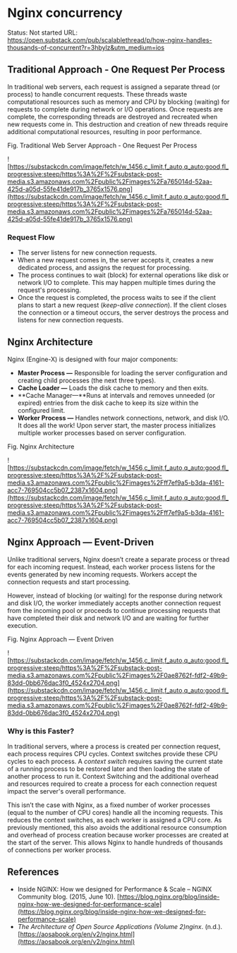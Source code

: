 # Nginx concurrency

Status: Not started
URL: https://open.substack.com/pub/scalablethread/p/how-nginx-handles-thousands-of-concurrent?r=3hbylz&utm_medium=ios

## Traditional Approach - One Request Per Process

In traditional web servers, each request is assigned a separate thread (or process) to handle concurrent requests. These threads waste computational resources such as memory and CPU by blocking (waiting) for requests to complete during network or I/O operations. Once requests are complete, the corresponding threads are destroyed and recreated when new requests come in. This destruction and creation of new threads require additional computational resources, resulting in poor performance.

Fig. Traditional Web Server Approach - One Request Per Process

![https://substackcdn.com/image/fetch/w_1456,c_limit,f_auto,q_auto:good,fl_progressive:steep/https%3A%2F%2Fsubstack-post-media.s3.amazonaws.com%2Fpublic%2Fimages%2Fa765014d-52aa-425d-a05d-55fe41de917b_3765x1576.png](https://substackcdn.com/image/fetch/w_1456,c_limit,f_auto,q_auto:good,fl_progressive:steep/https%3A%2F%2Fsubstack-post-media.s3.amazonaws.com%2Fpublic%2Fimages%2Fa765014d-52aa-425d-a05d-55fe41de917b_3765x1576.png)

### Request Flow

- The server listens for new connection requests.
- When a new request comes in, the server accepts it, creates a new dedicated process, and assigns the request for processing.
- The process continues to wait (block) for external operations like disk or network I/O to complete. This may happen multiple times during the request's processing.
- Once the request is completed, the process waits to see if the client plans to start a new request (*keep-alive connection*). If the client closes the connection or a timeout occurs, the server destroys the process and listens for new connection requests.

## Nginx Architecture

Nginx (Engine-X) is designed with four major components:

- **Master Process —** Responsible for loading the server configuration and creating child processes (the next three types).
- **Cache Loader —** Loads the disk cache to memory and then exits.
- **Cache Manager—**Runs at intervals and removes unneeded (or expired) entries from the disk cache to keep its size within the configured limit.
- **Worker Process —** Handles network connections, network, and disk I/O. It does all the work! Upon server start, the master process initializes multiple worker processes based on server configuration.

Fig. Nginx Architecture

![https://substackcdn.com/image/fetch/w_1456,c_limit,f_auto,q_auto:good,fl_progressive:steep/https%3A%2F%2Fsubstack-post-media.s3.amazonaws.com%2Fpublic%2Fimages%2Fff7ef9a5-b3da-4161-acc7-769504cc5b07_2387x1604.png](https://substackcdn.com/image/fetch/w_1456,c_limit,f_auto,q_auto:good,fl_progressive:steep/https%3A%2F%2Fsubstack-post-media.s3.amazonaws.com%2Fpublic%2Fimages%2Fff7ef9a5-b3da-4161-acc7-769504cc5b07_2387x1604.png)

## Nginx Approach — Event-Driven

Unlike traditional servers, Nginx doesn’t create a separate process or thread for each incoming request. Instead, each worker process listens for the events generated by new incoming requests. Workers accept the connection requests and start processing.

However, instead of blocking (or waiting) for the response during network and disk I/O, the worker immediately accepts another connection request from the incoming pool or proceeds to continue processing requests that have completed their disk and network I/O and are waiting for further execution.

Fig. Nginx Approach — Event Driven

![https://substackcdn.com/image/fetch/w_1456,c_limit,f_auto,q_auto:good,fl_progressive:steep/https%3A%2F%2Fsubstack-post-media.s3.amazonaws.com%2Fpublic%2Fimages%2F0ae8762f-fdf2-49b9-83dd-0bb676dac3f0_4524x2704.png](https://substackcdn.com/image/fetch/w_1456,c_limit,f_auto,q_auto:good,fl_progressive:steep/https%3A%2F%2Fsubstack-post-media.s3.amazonaws.com%2Fpublic%2Fimages%2F0ae8762f-fdf2-49b9-83dd-0bb676dac3f0_4524x2704.png)

### Why is this Faster?

In traditional servers, where a process is created per connection request, each process requires CPU cycles. Context switches provide these CPU cycles to each process. A *context switch* requires saving the current state of a running process to be restored later and then loading the state of another process to run it. Context Switching and the additional overhead and resources required to create a process for each connection request impact the server's overall performance.

This isn’t the case with Nginx, as a fixed number of worker processes (equal to the number of CPU cores) handle all the incoming requests. This reduces the context switches, as each worker is assigned a CPU core. As previously mentioned, this also avoids the additional resource consumption and overhead of process creation because worker processes are created at the start of the server. This allows Nginx to handle hundreds of thousands of connections per worker process.

## References

- Inside NGINX: How we designed for Performance & Scale – NGINX Community blog. (2015, June 10). [https://blog.nginx.org/blog/inside-nginx-how-we-designed-for-performance-scale](https://blog.nginx.org/blog/inside-nginx-how-we-designed-for-performance-scale)
- *The Architecture of Open Source Applications (Volume 2)nginx*. (n.d.). [https://aosabook.org/en/v2/nginx.html](https://aosabook.org/en/v2/nginx.html)